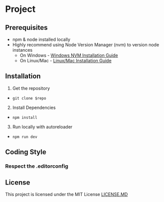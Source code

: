 # Project

## Prerequisites

- npm & node installed locally
- Highly recommend using Node Version Manager (nvm) to version node instances
  - On Windows - [Windows NVM Installation Guide](https://github.com/coreybutler/nvm-windows)
  - On Linux/Mac - [Linux/Mac Installation Guide](https://github.com/nvm-sh/nvm)

## Installation

1. Get the repository
- `git clone $repo`
2. Install Dependencies
- `npm install`
3. Run locally with autoreloader
- `npm run dev`

## Coding Style

### Respect the .editorconfig


## License

This project is licensed under the MIT License [LICENSE.MD](./LICENSE.md)
